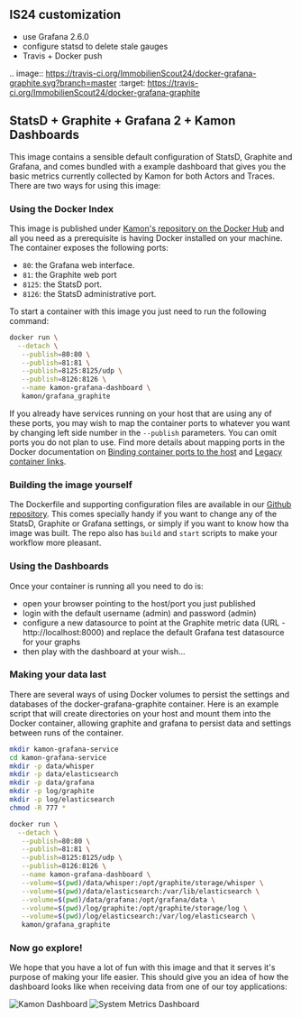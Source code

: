 IS24 customization
---------------------------------------------
* use Grafana 2.6.0
* configure statsd to delete stale gauges
* Travis + Docker push

.. image:: https://travis-ci.org/ImmobilienScout24/docker-grafana-graphite.svg?branch=master
   :target: https://travis-ci.org/ImmobilienScout24/docker-grafana-graphite

StatsD + Graphite + Grafana 2 + Kamon Dashboards
---------------------------------------------

This image contains a sensible default configuration of StatsD, Graphite and Grafana, and comes bundled with a example
dashboard that gives you the basic metrics currently collected by Kamon for both Actors and Traces. There are two ways
for using this image:


### Using the Docker Index ###

This image is published under [Kamon's repository on the Docker Hub](https://hub.docker.com/u/kamon/) and all you
need as a prerequisite is having Docker installed on your machine. The container exposes the following ports:

- `80`: the Grafana web interface.
- `81`: the Graphite web port
- `8125`: the StatsD port.
- `8126`: the StatsD administrative port.

To start a container with this image you just need to run the following command:

```bash
docker run \
  --detach \
   --publish=80:80 \
   --publish=81:81 \
   --publish=8125:8125/udp \
   --publish=8126:8126 \
   --name kamon-grafana-dashboard \
   kamon/grafana_graphite
```

If you already have services running on your host that are using any of these ports, you may wish to map the container
ports to whatever you want by changing left side number in the `--publish` parameters. You can omit ports you do not plan to use. Find more details about mapping ports in the Docker documentation on [Binding container ports to the host](https://docs.docker.com/engine/userguide/networking/default_network/binding/) and [Legacy container links](https://docs.docker.com/engine/userguide/networking/default_network/dockerlinks/).


### Building the image yourself ###

The Dockerfile and supporting configuration files are available in our [Github repository](https://github.com/kamon-io/docker-grafana-graphite).
This comes specially handy if you want to change any of the StatsD, Graphite or Grafana settings, or simply if you want
to know how tha image was built. The repo also has `build` and `start` scripts to make your workflow more pleasant.


### Using the Dashboards ###

Once your container is running all you need to do is:
- open your browser pointing to the host/port you just published
- login with the default username (admin) and password (admin)
- configure a new datasource to point at the Graphite metric data (URL - http://localhost:8000) and replace the default Grafana test datasource for your graphs
- then play with the dashboard at your wish...

### Making your data last ###

There are several ways of using Docker volumes to persist the settings and databases of the docker-grafana-graphite container. Here is an example script that will create directories on your host and mount them into the Docker container, allowing graphite and grafana to persist data and settings between runs of the container.

```bash
mkdir kamon-grafana-service
cd kamon-grafana-service
mkdir -p data/whisper
mkdir -p data/elasticsearch
mkdir -p data/grafana
mkdir -p log/graphite
mkdir -p log/elasticsearch
chmod -R 777 *

docker run \
  --detach \
   --publish=80:80 \
   --publish=81:81 \
   --publish=8125:8125/udp \
   --publish=8126:8126 \
   --name kamon-grafana-dashboard \
   --volume=$(pwd)/data/whisper:/opt/graphite/storage/whisper \
   --volume=$(pwd)/data/elasticsearch:/var/lib/elasticsearch \
   --volume=$(pwd)/data/grafana:/opt/grafana/data \
   --volume=$(pwd)/log/graphite:/opt/graphite/storage/log \
   --volume=$(pwd)/log/elasticsearch:/var/log/elasticsearch \
   kamon/grafana_graphite
```

### Now go explore! ###

We hope that you have a lot of fun with this image and that it serves it's
purpose of making your life easier. This should give you an idea of how the dashboard looks like when receiving data
from one of our toy applications:

![Kamon Dashboard](http://kamon.io/assets/img/kamon-statsd-grafana.png)
![System Metrics Dashboard](http://kamon.io/assets/img/kamon-system-metrics.png)
